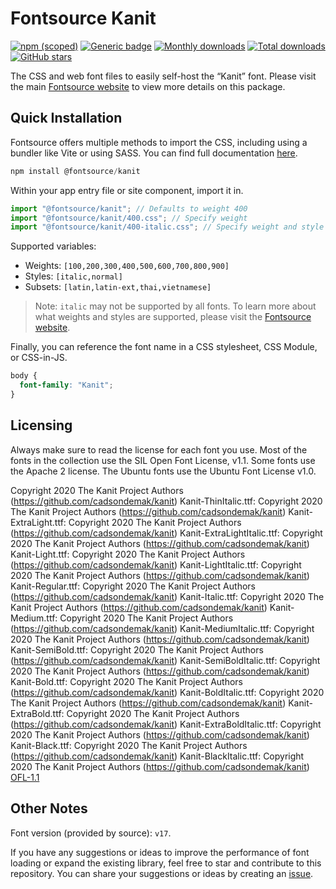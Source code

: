 # Fontsource Kanit

[![npm (scoped)](https://img.shields.io/npm/v/@fontsource/kanit?color=brightgreen)](https://www.npmjs.com/package/@fontsource/kanit) [![Generic badge](https://img.shields.io/badge/fontsource-passing-brightgreen)](https://github.com/fontsource/fontsource) [![Monthly downloads](https://badgen.net/npm/dm/@fontsource/kanit)](https://github.com/fontsource/fontsource) [![Total downloads](https://badgen.net/npm/dt/@fontsource/kanit)](https://github.com/fontsource/fontsource) [![GitHub stars](https://img.shields.io/github/stars/fontsource/fontsource.svg?style=social&label=Star)](https://github.com/fontsource/fontsource/stargazers)

The CSS and web font files to easily self-host the “Kanit” font. Please visit the main [Fontsource website](https://fontsource.org/fonts/kanit) to view more details on this package.

## Quick Installation

Fontsource offers multiple methods to import the CSS, including using a bundler like Vite or using SASS. You can find full documentation [here](https://fontsource.org/docs/getting-started/introduction).

```javascript
npm install @fontsource/kanit
```

Within your app entry file or site component, import it in.

```javascript
import "@fontsource/kanit"; // Defaults to weight 400
import "@fontsource/kanit/400.css"; // Specify weight
import "@fontsource/kanit/400-italic.css"; // Specify weight and style
```

Supported variables:
- Weights: `[100,200,300,400,500,600,700,800,900]`
- Styles: `[italic,normal]`
- Subsets: `[latin,latin-ext,thai,vietnamese]`

> Note: `italic` may not be supported by all fonts. To learn more about what weights and styles are supported, please visit the [Fontsource website](https://fontsource.org/fonts/kanit).

Finally, you can reference the font name in a CSS stylesheet, CSS Module, or CSS-in-JS.

```css
body {
  font-family: "Kanit";
}
```

## Licensing
Always make sure to read the license for each font you use. Most of the fonts in the collection use the SIL Open Font License, v1.1. Some fonts use the Apache 2 license. The Ubuntu fonts use the Ubuntu Font License v1.0.

Copyright 2020 The Kanit Project Authors (https://github.com/cadsondemak/kanit) Kanit-ThinItalic.ttf: Copyright 2020 The Kanit Project Authors (https://github.com/cadsondemak/kanit) Kanit-ExtraLight.ttf: Copyright 2020 The Kanit Project Authors (https://github.com/cadsondemak/kanit) Kanit-ExtraLightItalic.ttf: Copyright 2020 The Kanit Project Authors (https://github.com/cadsondemak/kanit) Kanit-Light.ttf: Copyright 2020 The Kanit Project Authors (https://github.com/cadsondemak/kanit) Kanit-LightItalic.ttf: Copyright 2020 The Kanit Project Authors (https://github.com/cadsondemak/kanit) Kanit-Regular.ttf: Copyright 2020 The Kanit Project Authors (https://github.com/cadsondemak/kanit) Kanit-Italic.ttf: Copyright 2020 The Kanit Project Authors (https://github.com/cadsondemak/kanit) Kanit-Medium.ttf: Copyright 2020 The Kanit Project Authors (https://github.com/cadsondemak/kanit) Kanit-MediumItalic.ttf: Copyright 2020 The Kanit Project Authors (https://github.com/cadsondemak/kanit) Kanit-SemiBold.ttf: Copyright 2020 The Kanit Project Authors (https://github.com/cadsondemak/kanit) Kanit-SemiBoldItalic.ttf: Copyright 2020 The Kanit Project Authors (https://github.com/cadsondemak/kanit) Kanit-Bold.ttf: Copyright 2020 The Kanit Project Authors (https://github.com/cadsondemak/kanit) Kanit-BoldItalic.ttf: Copyright 2020 The Kanit Project Authors (https://github.com/cadsondemak/kanit) Kanit-ExtraBold.ttf: Copyright 2020 The Kanit Project Authors (https://github.com/cadsondemak/kanit) Kanit-ExtraBoldItalic.ttf: Copyright 2020 The Kanit Project Authors (https://github.com/cadsondemak/kanit) Kanit-Black.ttf: Copyright 2020 The Kanit Project Authors (https://github.com/cadsondemak/kanit) Kanit-BlackItalic.ttf: Copyright 2020 The Kanit Project Authors (https://github.com/cadsondemak/kanit)
[OFL-1.1](https://openfontlicense.org)

## Other Notes
Font version (provided by source): `v17`.

If you have any suggestions or ideas to improve the performance of font loading or expand the existing library, feel free to star and contribute to this repository. You can share your suggestions or ideas by creating an [issue](https://github.com/fontsource/fontsource/issues).